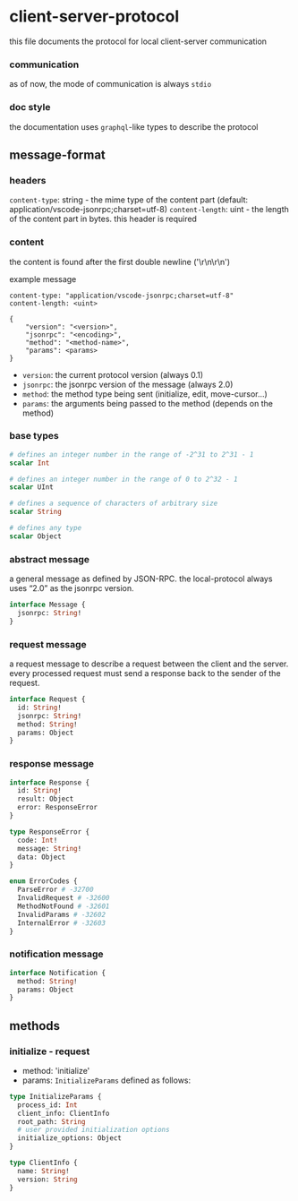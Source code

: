 # client-server-protocol

this file documents the protocol for local client-server communication

### communication

as of now, the mode of communication is always `stdio`

### doc style

the documentation uses `graphql`-like types to describe the protocol

## message-format

### headers

`content-type`: string - the mime type of the content part (default: application/vscode-jsonrpc;charset=utf-8)
`content-length`: uint - the length of the content part in bytes. this header is required

### content

the content is found after the first double newline ('\r\n\r\n')

example message

```
content-type: "application/vscode-jsonrpc;charset=utf-8"
content-length: <uint>

{
    "version": "<version>",
    "jsonrpc": "<encoding>",
    "method": "<method-name>",
    "params": <params>
}
```

- `version`: the current protocol version (always 0.1)
- `jsonrpc`: the jsonrpc version of the message (always 2.0)
- `method`: the method type being sent (initialize, edit, move-cursor...)
- `params`: the arguments being passed to the method (depends on the method)

### base types

```graphql
# defines an integer number in the range of -2^31 to 2^31 - 1
scalar Int

# defines an integer number in the range of 0 to 2^32 - 1
scalar UInt

# defines a sequence of characters of arbitrary size
scalar String

# defines any type
scalar Object
```

### abstract message

a general message as defined by JSON-RPC. the local-protocol always
uses “2.0” as the jsonrpc version.

```graphql
interface Message {
  jsonrpc: String!
}
```

### request message

a request message to describe a request between the client and the server.
every processed request must send a response back to the sender of the request.

```graphql
interface Request {
  id: String!
  jsonrpc: String!
  method: String!
  params: Object
}
```

### response message

```graphql
interface Response {
  id: String!
  result: Object
  error: ResponseError
}

type ResponseError {
  code: Int!
  message: String!
  data: Object
}

enum ErrorCodes {
  ParseError # -32700
  InvalidRequest # -32600
  MethodNotFound # -32601
  InvalidParams # -32602
  InternalError # -32603
}
```

### notification message

```graphql
interface Notification {
  method: String!
  params: Object
}
```

## methods

### initialize - request

- method: 'initialize'
- params: `InitializeParams` defined as follows:

```graphql
type InitializeParams {
  process_id: Int
  client_info: ClientInfo
  root_path: String
  # user provided initialization options
  initialize_options: Object
}

type ClientInfo {
  name: String!
  version: String
}
```

